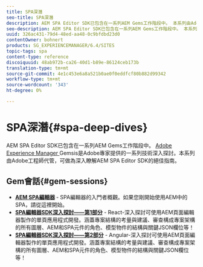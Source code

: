```yaml
---
title: SPA深潛
seo-title: SPA深潛
description: AEM SPA Editor SDK已包含在一系列AEM Gems工作階段中。 本系列由Adobe工程師代管，是深入瞭解AEM SPA Editor SDK的絕佳指南，由Adobe工程師代管。
seo-description: AEM SPA Editor SDK已包含在一系列AEM Gems工作階段中。 本系列由Adobe工程師代管，是深入瞭解AEM SPA Editor SDK的絕佳指南，由Adobe工程師代管。
uuid: 326ac431-79d4-48ed-aa48-0c9bfdbd23d0
contentOwner: bohnert
products: SG_EXPERIENCEMANAGER/6.4/SITES
topic-tags: spa
content-type: reference
discoiquuid: 48ab972b-ca26-40d1-b89e-86124ceb173b
translation-type: tm+mt
source-git-commit: 4e1c453e6a8a521b0ae0f0eddfcf80b882d99342
workflow-type: tm+mt
source-wordcount: '343'
ht-degree: 0%

---
```



# SPA深潛{#spa-deep-dives}

AEM SPA Editor SDK已包含在一系列AEM Gems工作階段中。 [Adobe Experience Manager ](https://helpx.adobe.com/experience-manager/kt/eseminars/gems/aem-index.html) Gemsis是Adobe專家提供的一系列技術深入探討。本系列由Adobe工程師代管，可做為深入瞭解AEM SPA Editor SDK的絕佳指南。

## Gem會話{#gem-sessions}

* **[AEM SPA編輯器](https://helpx.adobe.com/experience-manager/kt/eseminars/gems/aem-spa-editor.html) [](https://helpx.adobe.com/experience-manager/kt/eseminars/gems/aem-spa-editor.html)** - SPA編輯器的入門者概觀。如果您剛開始使用AEM中的SPA，請從這裡開始。
* **[SPA編輯器SDK深入探討——第1部分](https://helpx.adobe.com/experience-manager/kt/eseminars/gems/SPA-Editor-SDK-Deep-Dive-React.html)** - React-深入探討可使用AEM頁面編輯器製作的單頁應用程式開發。涵蓋專案結構的考量與建議、審查構成專案架構的所有圖層、AEM和SPA元件的角色、模型物件的結構與關鍵JSON欄位等！
* **[SPA編輯器SDK深入探討——第2部分](https://helpx.adobe.com/experience-manager/kt/eseminars/gems/SPA-Editor-SDK-Deep-Dive-Angular.html)** - Angular-深入探討可使用AEM頁面編輯器製作的單頁應用程式開發。涵蓋專案結構的考量與建議、審查構成專案架構的所有圖層、AEM和SPA元件的角色、模型物件的結構與關鍵JSON欄位等！

